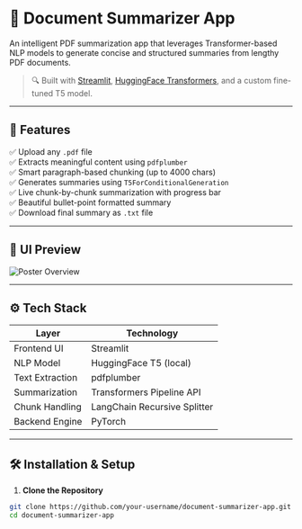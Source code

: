 # 📄 Document Summarizer App

An intelligent PDF summarization app that leverages Transformer-based NLP models to generate concise and structured summaries from lengthy PDF documents.

> 🔍 Built with [Streamlit](https://streamlit.io), [HuggingFace Transformers](https://huggingface.co/transformers/), and a custom fine-tuned T5 model.

---

## 🚀 Features

✅ Upload any `.pdf` file  
✅ Extracts meaningful content using `pdfplumber`  
✅ Smart paragraph-based chunking (up to 4000 chars)  
✅ Generates summaries using `T5ForConditionalGeneration`  
✅ Live chunk-by-chunk summarization with progress bar  
✅ Beautiful bullet-point formatted summary  
✅ Download final summary as `.txt` file

---

## 📸 UI Preview

![Poster Overview](assets/poster.png)

---

## ⚙️ Tech Stack

| Layer          | Technology                     |
|----------------|--------------------------------|
| Frontend UI    | Streamlit                      |
| NLP Model      | HuggingFace T5 (local)         |
| Text Extraction| pdfplumber                     |
| Summarization  | Transformers Pipeline API      |
| Chunk Handling | LangChain Recursive Splitter   |
| Backend Engine | PyTorch                        |

---

## 🛠️ Installation & Setup

1. **Clone the Repository**
```bash
git clone https://github.com/your-username/document-summarizer-app.git
cd document-summarizer-app
